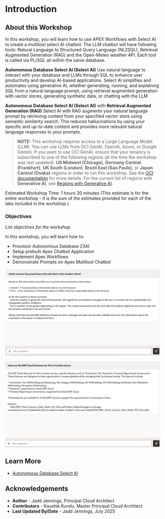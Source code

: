 # Introduction

## About this Workshop

In this workshop, you will learn how to use APEX Workflows with Select AI to create a multitool select AI chatbot. The LLM chatbot will have following tools: Natural Language to Structured Query Language (NL2SQL), Retrieval Augmented Generation (RAG) and the Open-Meteo weather API. Each tool is called via PL/SQL all within the same database.

 **Autonomous Database Select AI (Select AI)**
Use natural language to interact with your database and LLMs through SQL to enhance user productivity and develop AI-based applications. Select AI simplifies and automates using generative AI, whether generating, running, and explaining SQL from a natural language prompt, using retrieval augmented generation with vector stores, generating synthetic data, or chatting with the LLM

 **Autonomous Database Select AI (Select AI)** with **Retrieval Augmented Generation (RAG)** Select AI with RAG augments your natural language prompt by retrieving content from your specified vector store using semantic similarity search. This reduces hallucinations by using your specific and up-to-date content and provides more relevant natural language responses to your prompts.

> **NOTE:** This workshop requires access to a Large Language Model (LLM). You can use LLMs from OCI GenAI, OpenAI, Azure, or Google Gemini. If you want to use OCI GenAI, ensure that your tenancy is subscribed to one of the following regions (at the time the workshop was last updated): **US Midwest (Chicago)**, **Germany Central (Frankfurt)**, **UK South (London)**, **Brazil East (Sao Paulo)**, or **Japan Central (Osaka)** regions in order to run this workshop. See the [OCI documentation](https://docs.oracle.com/en-us/iaas/Content/Identity/Tasks/managingregions.htm) for more details. For the current list of regions with **Generative AI**, see [Regions with Generative AI](https://docs.oracle.com/en-us/iaas/Content/generative-ai/overview.htm).

Estimated Workshop Time: 1 hours 30 minutes (This estimate is for the entire workshop - it is the sum of the estimates provided for each of the labs included in the workshop.)


### Objectives

*List objectives for the workshop*

In this workshop, you will learn how to:
* Provision Autonomous Database 23AI
* Setup prebuilt Apex Chatbot Application 
* Implement Apex Workflows
* Demonstrate Prompts on Apex Multitool Chatbot

 ![Prompt NL2SQL](../demo/images/prompt_nl2sql_weather.png)

 ![Prompt Rag](../demo/images/prompt_vector_rag.png)

## Learn More


* [Autonomous Database Select AI](https://www.oracle.com/autonomous-database/select-ai/)

## Acknowledgements
* **Author** - Jadd Jennings, Principal Cloud Architect
* **Contributors** -  Kaushik Kundu, Master Principal Cloud Architect
* **Last Updated By/Date** -  Jadd Jennings, July 2025
